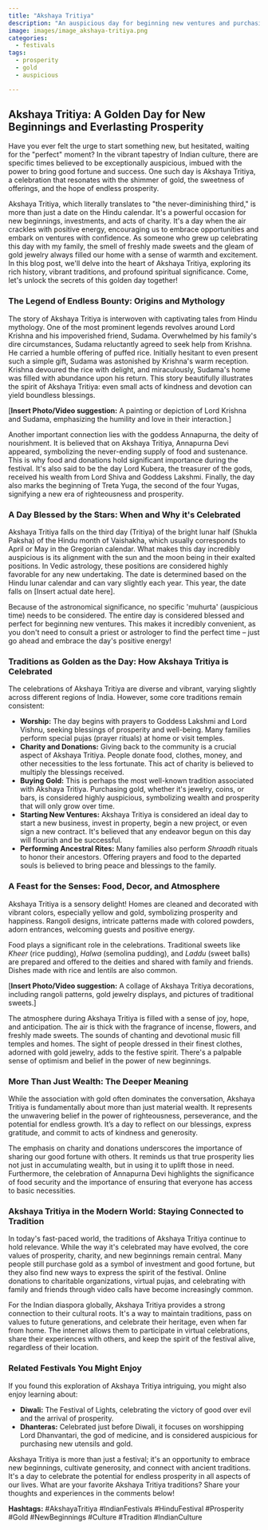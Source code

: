 ```yaml
---
title: "Akshaya Tritiya"
description: "An auspicious day for beginning new ventures and purchasing gold, believed to bring prosperity and good fortune."
image: images/image_akshaya-tritiya.png
categories:
  - festivals
tags:
  - prosperity
  - gold
  - auspicious

---
```


## Akshaya Tritiya: A Golden Day for New Beginnings and Everlasting Prosperity

Have you ever felt the urge to start something new, but hesitated, waiting for the "perfect" moment? In the vibrant tapestry of Indian culture, there are specific times believed to be exceptionally auspicious, imbued with the power to bring good fortune and success. One such day is Akshaya Tritiya, a celebration that resonates with the shimmer of gold, the sweetness of offerings, and the hope of endless prosperity.

Akshaya Tritiya, which literally translates to "the never-diminishing third," is more than just a date on the Hindu calendar. It's a powerful occasion for new beginnings, investments, and acts of charity. It's a day when the air crackles with positive energy, encouraging us to embrace opportunities and embark on ventures with confidence. As someone who grew up celebrating this day with my family, the smell of freshly made sweets and the gleam of gold jewelry always filled our home with a sense of warmth and excitement. In this blog post, we'll delve into the heart of Akshaya Tritiya, exploring its rich history, vibrant traditions, and profound spiritual significance. Come, let's unlock the secrets of this golden day together!

### The Legend of Endless Bounty: Origins and Mythology

The story of Akshaya Tritiya is interwoven with captivating tales from Hindu mythology. One of the most prominent legends revolves around Lord Krishna and his impoverished friend, Sudama. Overwhelmed by his family's dire circumstances, Sudama reluctantly agreed to seek help from Krishna. He carried a humble offering of puffed rice. Initially hesitant to even present such a simple gift, Sudama was astonished by Krishna's warm reception. Krishna devoured the rice with delight, and miraculously, Sudama's home was filled with abundance upon his return. This story beautifully illustrates the spirit of Akshaya Tritiya: even small acts of kindness and devotion can yield boundless blessings.

[**Insert Photo/Video suggestion:** A painting or depiction of Lord Krishna and Sudama, emphasizing the humility and love in their interaction.]

Another important connection lies with the goddess Annapurna, the deity of nourishment. It is believed that on Akshaya Tritiya, Annapurna Devi appeared, symbolizing the never-ending supply of food and sustenance. This is why food and donations hold significant importance during the festival. It's also said to be the day Lord Kubera, the treasurer of the gods, received his wealth from Lord Shiva and Goddess Lakshmi. Finally, the day also marks the beginning of Treta Yuga, the second of the four Yugas, signifying a new era of righteousness and prosperity.

### A Day Blessed by the Stars: When and Why it's Celebrated

Akshaya Tritiya falls on the third day (Tritiya) of the bright lunar half (Shukla Paksha) of the Hindu month of Vaishakha, which usually corresponds to April or May in the Gregorian calendar. What makes this day incredibly auspicious is its alignment with the sun and the moon being in their exalted positions. In Vedic astrology, these positions are considered highly favorable for any new undertaking. The date is determined based on the Hindu lunar calendar and can vary slightly each year. This year, the date falls on [Insert actual date here].

Because of the astronomical significance, no specific 'muhurta' (auspicious time) needs to be considered. The entire day is considered blessed and perfect for beginning new ventures. This makes it incredibly convenient, as you don't need to consult a priest or astrologer to find the perfect time – just go ahead and embrace the day's positive energy!

### Traditions as Golden as the Day: How Akshaya Tritiya is Celebrated

The celebrations of Akshaya Tritiya are diverse and vibrant, varying slightly across different regions of India. However, some core traditions remain consistent:

*   **Worship:** The day begins with prayers to Goddess Lakshmi and Lord Vishnu, seeking blessings of prosperity and well-being. Many families perform special pujas (prayer rituals) at home or visit temples.
*   **Charity and Donations:** Giving back to the community is a crucial aspect of Akshaya Tritiya. People donate food, clothes, money, and other necessities to the less fortunate. This act of charity is believed to multiply the blessings received.
*   **Buying Gold:** This is perhaps the most well-known tradition associated with Akshaya Tritiya. Purchasing gold, whether it's jewelry, coins, or bars, is considered highly auspicious, symbolizing wealth and prosperity that will only grow over time.
*   **Starting New Ventures:** Akshaya Tritiya is considered an ideal day to start a new business, invest in property, begin a new project, or even sign a new contract. It's believed that any endeavor begun on this day will flourish and be successful.
*   **Performing Ancestral Rites:** Many families also perform *Shraadh* rituals to honor their ancestors. Offering prayers and food to the departed souls is believed to bring peace and blessings to the family.

### A Feast for the Senses: Food, Decor, and Atmosphere

Akshaya Tritiya is a sensory delight! Homes are cleaned and decorated with vibrant colors, especially yellow and gold, symbolizing prosperity and happiness. Rangoli designs, intricate patterns made with colored powders, adorn entrances, welcoming guests and positive energy.

Food plays a significant role in the celebrations. Traditional sweets like *Kheer* (rice pudding), *Halwa* (semolina pudding), and *Laddu* (sweet balls) are prepared and offered to the deities and shared with family and friends. Dishes made with rice and lentils are also common.

[**Insert Photo/Video suggestion:** A collage of Akshaya Tritiya decorations, including rangoli patterns, gold jewelry displays, and pictures of traditional sweets.]

The atmosphere during Akshaya Tritiya is filled with a sense of joy, hope, and anticipation. The air is thick with the fragrance of incense, flowers, and freshly made sweets. The sounds of chanting and devotional music fill temples and homes. The sight of people dressed in their finest clothes, adorned with gold jewelry, adds to the festive spirit. There's a palpable sense of optimism and belief in the power of new beginnings.

### More Than Just Wealth: The Deeper Meaning

While the association with gold often dominates the conversation, Akshaya Tritiya is fundamentally about more than just material wealth. It represents the unwavering belief in the power of righteousness, perseverance, and the potential for endless growth. It’s a day to reflect on our blessings, express gratitude, and commit to acts of kindness and generosity.

The emphasis on charity and donations underscores the importance of sharing our good fortune with others. It reminds us that true prosperity lies not just in accumulating wealth, but in using it to uplift those in need. Furthermore, the celebration of Annapurna Devi highlights the significance of food security and the importance of ensuring that everyone has access to basic necessities.

### Akshaya Tritiya in the Modern World: Staying Connected to Tradition

In today's fast-paced world, the traditions of Akshaya Tritiya continue to hold relevance. While the way it's celebrated may have evolved, the core values of prosperity, charity, and new beginnings remain central. Many people still purchase gold as a symbol of investment and good fortune, but they also find new ways to express the spirit of the festival. Online donations to charitable organizations, virtual pujas, and celebrating with family and friends through video calls have become increasingly common.

For the Indian diaspora globally, Akshaya Tritiya provides a strong connection to their cultural roots. It's a way to maintain traditions, pass on values to future generations, and celebrate their heritage, even when far from home. The internet allows them to participate in virtual celebrations, share their experiences with others, and keep the spirit of the festival alive, regardless of their location.

### Related Festivals You Might Enjoy

If you found this exploration of Akshaya Tritiya intriguing, you might also enjoy learning about:

*   **Diwali:** The Festival of Lights, celebrating the victory of good over evil and the arrival of prosperity.
*   **Dhanteras:** Celebrated just before Diwali, it focuses on worshipping Lord Dhanvantari, the god of medicine, and is considered auspicious for purchasing new utensils and gold.

Akshaya Tritiya is more than just a festival; it's an opportunity to embrace new beginnings, cultivate generosity, and connect with ancient traditions. It's a day to celebrate the potential for endless prosperity in all aspects of our lives. What are your favorite Akshaya Tritiya traditions? Share your thoughts and experiences in the comments below!

**Hashtags:** #AkshayaTritiya #IndianFestivals #HinduFestival #Prosperity #Gold #NewBeginnings #Culture #Tradition #IndianCulture

